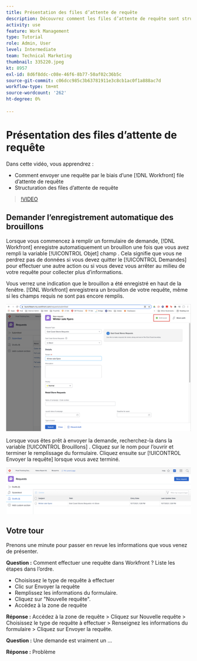 ```yaml
---
title: Présentation des files d’attente de requête
description: Découvrez comment les files d’attente de requête sont structurées dans [!DNL  Workfront] et comment envoyer une requête.
activity: use
feature: Work Management
type: Tutorial
role: Admin, User
level: Intermediate
team: Technical Marketing
thumbnail: 335220.jpeg
kt: 8957
exl-id: 8d6f8ddc-c08e-46f6-8b77-50af02c36b5c
source-git-commit: c06dcc985c3b63781911e3c8cb1ac0f1a888ac7d
workflow-type: tm+mt
source-wordcount: '262'
ht-degree: 0%

---
```


# Présentation des files d’attente de requête

Dans cette vidéo, vous apprendrez :

* Comment envoyer une requête par le biais d’une [!DNL  Workfront] file d’attente de requête
* Structuration des files d’attente de requête

>[!VIDEO](https://video.tv.adobe.com/v/335220/?quality=12)

## Demander l’enregistrement automatique des brouillons

Lorsque vous commencez à remplir un formulaire de demande, [!DNL Workfront] enregistre automatiquement un brouillon une fois que vous avez rempli la variable [!UICONTROL Objet] champ . Cela signifie que vous ne perdrez pas de données si vous devez quitter le [!UICONTROL Demandes] pour effectuer une autre action ou si vous devez vous arrêter au milieu de votre requête pour collecter plus d’informations.

Vous verrez une indication que le brouillon a été enregistré en haut de la fenêtre. [!DNL Workfront] enregistrera un brouillon de votre requête, même si les champs requis ne sont pas encore remplis.

![image d’un brouillon de requête](assets/queue-mgt-make-a-request-draft-1.png)

Lorsque vous êtes prêt à envoyer la demande, recherchez-la dans la variable [!UICONTROL Brouillons] . Cliquez sur le nom pour l’ouvrir et terminer le remplissage du formulaire. Cliquez ensuite sur [!UICONTROL Envoyer la requête] lorsque vous avez terminé.

![image de rappel d’un brouillon de requête](assets/queue-mgt-make-a-request-draft-2.png)

## Votre tour

Prenons une minute pour passer en revue les informations que vous venez de présenter.

**Question :** Comment effectuer une requête dans Workfront ? Liste les étapes dans l’ordre.

* Choisissez le type de requête à effectuer
* Clic sur Envoyer la requête
* Remplissez les informations du formulaire.
* Cliquez sur &quot;Nouvelle requête&quot;.
* Accédez à la zone de requête


**Réponse :** Accédez à la zone de requête > Cliquez sur Nouvelle requête > Choisissez le type de requête à effectuer > Renseignez les informations du formulaire > Cliquez sur Envoyer la requête.

**Question :** Une demande est vraiment un ...

**Réponse :** Problème

<!---
You can also access request drafts from the [!UICONTROL Select a Request Type] menu at the top of the window. Select an option from the [!UICONTROL Recent Drafts] section, or start a new request by picking a queue from the [!UICONTROL New Requests] section. Fill everything out like normal, then submit the request.

<!---
image
--->

<!---
Let's take a minute to review the information you were just presented.

How do you make a request in Workfront? List the steps in order.
Choose the request type you need to make
Click Submit request
Fill out the information on the form
Click "New Request"
Navigate to the request area

Answer: Navigate to the request area>Click New Request>Choose the request type you need to make>Fill out the information on the form>Click Submit request

A request is really an......

Answer: Issue
--->
